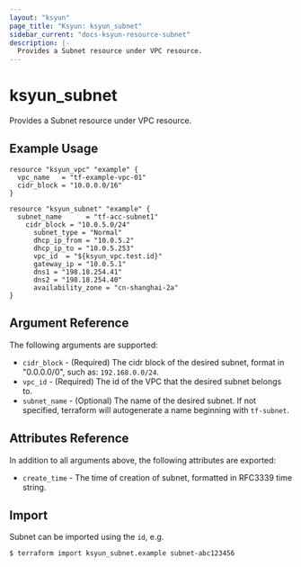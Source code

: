 ```yaml
---
layout: "ksyun"
page_title: "Ksyun: ksyun_subnet"
sidebar_current: "docs-ksyun-resource-subnet"
description: |-
  Provides a Subnet resource under VPC resource.
---
```


# ksyun_subnet

Provides a Subnet resource under VPC resource.

## Example Usage

```hcl
resource "ksyun_vpc" "example" {
  vpc_name   = "tf-example-vpc-01"
  cidr_block = "10.0.0.0/16"
}

resource "ksyun_subnet" "example" {
  subnet_name      = "tf-acc-subnet1"
  	cidr_block = "10.0.5.0/24"
      subnet_type = "Normal"
      dhcp_ip_from = "10.0.5.2"
      dhcp_ip_to = "10.0.5.253"
      vpc_id  = "${ksyun_vpc.test.id}"
      gateway_ip = "10.0.5.1"
      dns1 = "198.18.254.41"
      dns2 = "198.18.254.40"
      availability_zone = "cn-shanghai-2a"
}
```

## Argument Reference

The following arguments are supported:

* `cidr_block` - (Required) The cidr block of the desired subnet, format in "0.0.0.0/0", such as: `192.168.0.0/24`.
* `vpc_id` - (Required) The id of the VPC that the desired subnet belongs to.
* `subnet_name` - (Optional) The name of the desired subnet. If not specified, terraform will autogenerate a name beginning with `tf-subnet`.

## Attributes Reference

In addition to all arguments above, the following attributes are exported:

* `create_time` - The time of creation of subnet, formatted in RFC3339 time string.

## Import

Subnet can be imported using the `id`, e.g.

```
$ terraform import ksyun_subnet.example subnet-abc123456
```